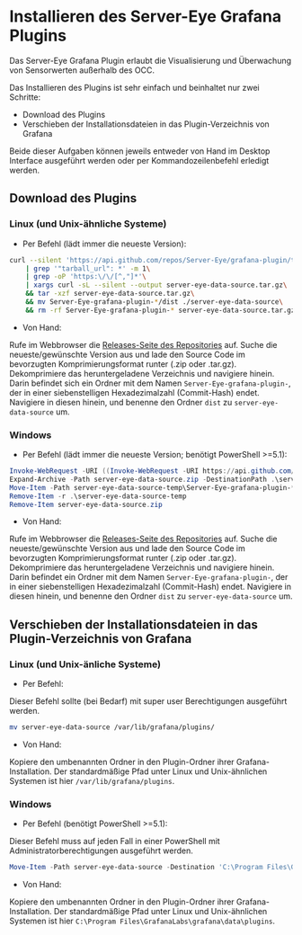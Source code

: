 # Installieren des Server-Eye Grafana Plugins

Das Server-Eye Grafana Plugin erlaubt die Visualisierung und Überwachung von Sensorwerten außerhalb des OCC.

Das Installieren des Plugins ist sehr einfach und beinhaltet nur zwei Schritte: 
* Download des Plugins
* Verschieben der Installationsdateien in das Plugin-Verzeichnis von Grafana

Beide dieser Aufgaben können jeweils entweder von Hand im Desktop Interface ausgeführt werden oder per Kommandozeilenbefehl erledigt werden.

## Download des Plugins

### Linux (und Unix-ähnliche Systeme)

* Per Befehl (lädt immer die neueste Version): 
```sh
curl --silent 'https://api.github.com/repos/Server-Eye/grafana-plugin/tags'\
    | grep '"tarball_url": *' -m 1\
    | grep -oP 'https:\/\/[^,"]*'\
    | xargs curl -sL --silent --output server-eye-data-source.tar.gz\
    && tar -xzf server-eye-data-source.tar.gz\
    && mv Server-Eye-grafana-plugin-*/dist ./server-eye-data-source\
    && rm -rf Server-Eye-grafana-plugin-* server-eye-data-source.tar.gz
```

* Von Hand:

Rufe im Webbrowser die [Releases-Seite des Repositories](https://github.com/Server-Eye/grafana-plugin/releases) auf. Suche die neueste/gewünschte Version aus und lade den Source Code im bevorzugten Komprimierungsformat runter (.zip oder .tar.gz).
Dekomprimiere das heruntergeladene Verzeichnis und navigiere hinein. Darin befindet sich ein Ordner mit dem Namen `Server-Eye-grafana-plugin-`, der in einer siebenstelligen Hexadezimalzahl (Commit-Hash) endet. Navigiere in diesen hinein, und benenne den Ordner `dist` zu `server-eye-data-source` um.

### Windows

* Per Befehl (lädt immer die neueste Version; benötigt PowerShell >=5.1):

```powershell
Invoke-WebRequest -URI ((Invoke-WebRequest -URI https://api.github.com/repos/Server-Eye/grafana-plugin/tags | ConvertFrom-Json)[0].zipball_url) -OutFile server-eye-data-source.zip
Expand-Archive -Path server-eye-data-source.zip -DestinationPath .\server-eye-data-source-temp
Move-Item -Path server-eye-data-source-temp\Server-Eye-grafana-plugin-*\dist -Destination .\server-eye-data-source
Remove-Item -r .\server-eye-data-source-temp
Remove-Item server-eye-data-source.zip
```

* Von Hand:

Rufe im Webbrowser die [Releases-Seite des Repositories](https://github.com/Server-Eye/grafana-plugin/releases) auf. Suche die neueste/gewünschte Version aus und lade den Source Code im bevorzugten Komprimierungsformat runter (.zip oder .tar.gz).
Dekomprimiere das heruntergeladene Verzeichnis und navigiere hinein. Darin befindet ein Ordner mit dem Namen `Server-Eye-grafana-plugin-`, der in einer siebenstelligen Hexadezimalzahl (Commit-Hash) endet. Navigiere in diesen hinein, und benenne den Ordner `dist` zu `server-eye-data-source` um.

## Verschieben der Installationsdateien in das Plugin-Verzeichnis von Grafana

### Linux (und Unix-änliche Systeme)

* Per Befehl:

Dieser Befehl sollte (bei Bedarf) mit super user Berechtigungen ausgeführt werden.

```sh
mv server-eye-data-source /var/lib/grafana/plugins/
```

* Von Hand:

Kopiere den umbenannten Ordner in den Plugin-Ordner ihrer Grafana-Installation. Der standardmäßige Pfad unter Linux und Unix-ähnlichen Systemen ist hier `/var/lib/grafana/plugins`.

### Windows
* Per Befehl (benötigt PowerShell >=5.1):

Dieser Befehl muss auf jeden Fall in einer PowerShell mit Administratorberechtigungen ausgeführt werden.

```powershell
Move-Item -Path server-eye-data-source -Destination 'C:\Program Files\GrafanaLabs\grafana\data\plugins'
```

* Von Hand:

Kopiere den umbenannten Ordner in den Plugin-Ordner ihrer Grafana-Installation. Der standardmäßige Pfad unter Linux und Unix-ähnlichen Systemen ist hier `C:\Program Files\GrafanaLabs\grafana\data\plugins`.